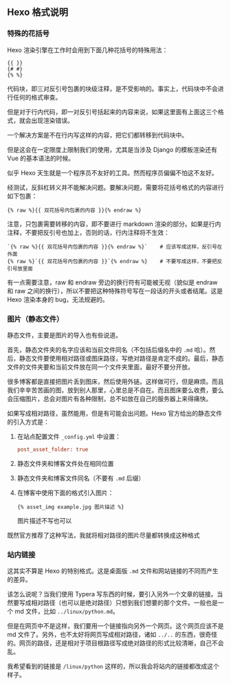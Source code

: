 ## Hexo 格式说明

### 特殊的花括号

Hexo 渲染引擎在工作时会用到下面几种花括号的特殊用法：

```jinja2
{{ }}
{# #}
{% %}
```

代码块，即三对反引号包裹的块级注释，是不受影响的。事实上，代码块中不会进行任何的格式审查。

但是对于行内代码，即一对反引号括起来的内容来说，如果这里面有上面这三个格式，就会出现渲染错误。

一个解决方案是不在行内写这样的内容，把它们都转移到代码块中。

但是这会在一定限度上限制我们的使用，尤其是当涉及 Django 的模板渲染还有 Vue 的基本语法的时候。

似乎 Hexo 天生就是一个程序员不友好的工具。然而程序员偏偏不怕这不友好。

经测试，反斜杠转义并不能解决问题。要解决问题，需要将花括号格式的内容进行如下包裹：

```jinja2
{% raw %}{{ 双花括号内包裹的内容 }}{% endraw %}
```

注意，只包裹需要转移的内容，即不要进行 markdown 渲染的部分。如果是行内注释，不要把反引号也加上，否则的话，行内注释将不生效：

```jinja2
`{% raw %}{{ 双花括号内包裹的内容 }}{% endraw %}`    # 应该写成这样，反引号在外面
{% raw %}`{{ 双花括号内包裹的内容 }}`{% endraw %}    # 不要写成这样，不要把反引号放里面
```

有一点需要注意，raw 和 endraw 旁边的换行符有可能被无视（貌似是 endraw 和 raw 之间的换行），所以不要把这种特殊符号写在一段话的开头或者结尾。这是 Hexo 渲染本身的 bug，无法规避的。

### 图片（静态文件）

静态文件，主要是图片的导入也有些说道。

首先，静态文件夹的名字应该和当前文件同名（不包括后缀名中的 `.md` 哈）。然后，静态文件要使用相对路径或图床路径，写绝对路径是肯定不成的。最后，静态文件的文件夹要和当前文件放在同一个文件夹里面，最好不要分开放。

很多博客都是直接把图片丢到图床，然后使用外链。这样做可行，但是麻烦。而且我们辛辛苦苦画的图，放到别人那里，心里总是不自在。而且图床要么收费，要么会压缩图片，总会对图片有各种限制，总不如放在自己的服务器上来得痛快。

如果写成相对路径，虽然能用，但是有可能会出问题。Hexo 官方给出的静态文件的引入方式是：

1. 在站点配置文件 `_config.yml` 中设置：

   ```ini
   post_asset_folder: true
   ```

2. 静态文件夹和博客文件处在相同位置

3. 静态文件夹和博客文件同名（不要有 `.md` 后缀）

4. 在博客中使用下面的格式引入图片：

   ```jinja2
   {% asset_img example.jpg 图片描述 %}
   ```

   图片描述不写也可以

既然官方推荐了这种写法，我就将相对路径的图片尽量都转换成这种格式

### 站内链接

这其实不算是 Hexo 的特别格式。这是桌面版 `.md` 文件和网站链接的不同而产生的差异。

该怎么说呢？当我们使用 Typera 写东西的时候，要引入另外一个文章的链接。当然要写成相对路径（也可以是绝对路径）只想到我们想要的那个文件。一般也是一个 md 文件，比如 `../linux/python.md`。

但是在网页中不是这样，我们要用一个链接指向另外一个网页。这个网页应该不是 md 文件了。另外，也不太好将网页写成相对路径，诸如 `../..` 的东西，很奇怪的。网页的路径，还是相对于项目根路径写成绝对路径的形式比较清晰，自己不会乱。

我希望看到的链接是 `/linux/python` 这样的，所以我会将站内的链接都改成这个样子。